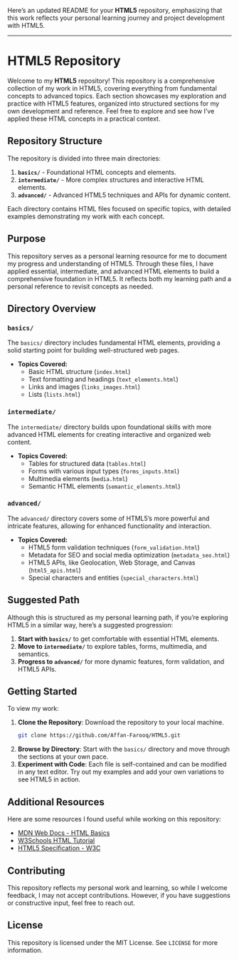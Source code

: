 Here’s an updated README for your **HTML5** repository, emphasizing that this work reflects your personal learning journey and project development with HTML5.

---

# HTML5 Repository

Welcome to my **HTML5** repository! This repository is a comprehensive collection of my work in HTML5, covering everything from fundamental concepts to advanced topics. Each section showcases my exploration and practice with HTML5 features, organized into structured sections for my own development and reference. Feel free to explore and see how I’ve applied these HTML concepts in a practical context.

## Repository Structure

The repository is divided into three main directories:

1. **`basics/`** - Foundational HTML concepts and elements.
2. **`intermediate/`** - More complex structures and interactive HTML elements.
3. **`advanced/`** - Advanced HTML5 techniques and APIs for dynamic content.

Each directory contains HTML files focused on specific topics, with detailed examples demonstrating my work with each concept.

## Purpose

This repository serves as a personal learning resource for me to document my progress and understanding of HTML5. Through these files, I have applied essential, intermediate, and advanced HTML elements to build a comprehensive foundation in HTML5. It reflects both my learning path and a personal reference to revisit concepts as needed.

## Directory Overview

### `basics/`
The `basics/` directory includes fundamental HTML elements, providing a solid starting point for building well-structured web pages.

- **Topics Covered:**
    - Basic HTML structure (`index.html`)
    - Text formatting and headings (`text_elements.html`)
    - Links and images (`links_images.html`)
    - Lists (`lists.html`)

### `intermediate/`
The `intermediate/` directory builds upon foundational skills with more advanced HTML elements for creating interactive and organized web content.

- **Topics Covered:**
    - Tables for structured data (`tables.html`)
    - Forms with various input types (`forms_inputs.html`)
    - Multimedia elements (`media.html`)
    - Semantic HTML elements (`semantic_elements.html`)

### `advanced/`
The `advanced/` directory covers some of HTML5’s more powerful and intricate features, allowing for enhanced functionality and interaction.

- **Topics Covered:**
    - HTML5 form validation techniques (`form_validation.html`)
    - Metadata for SEO and social media optimization (`metadata_seo.html`)
    - HTML5 APIs, like Geolocation, Web Storage, and Canvas (`html5_apis.html`)
    - Special characters and entities (`special_characters.html`)

## Suggested Path

Although this is structured as my personal learning path, if you’re exploring HTML5 in a similar way, here’s a suggested progression:
1. **Start with `basics/`** to get comfortable with essential HTML elements.
2. **Move to `intermediate/`** to explore tables, forms, multimedia, and semantics.
3. **Progress to `advanced/`** for more dynamic features, form validation, and HTML5 APIs.

## Getting Started

To view my work:
1. **Clone the Repository**: Download the repository to your local machine.
   ```bash
   git clone https://github.com/Affan-Farooq/HTML5.git
   ```
2. **Browse by Directory**: Start with the `basics/` directory and move through the sections at your own pace.
3. **Experiment with Code**: Each file is self-contained and can be modified in any text editor. Try out my examples and add your own variations to see HTML5 in action.

## Additional Resources

Here are some resources I found useful while working on this repository:
- [MDN Web Docs - HTML Basics](https://developer.mozilla.org/en-US/docs/Web/HTML)
- [W3Schools HTML Tutorial](https://www.w3schools.com/html/)
- [HTML5 Specification - W3C](https://www.w3.org/TR/html52/)

## Contributing

This repository reflects my personal work and learning, so while I welcome feedback, I may not accept contributions. However, if you have suggestions or constructive input, feel free to reach out.

## License

This repository is licensed under the MIT License. See `LICENSE` for more information.
